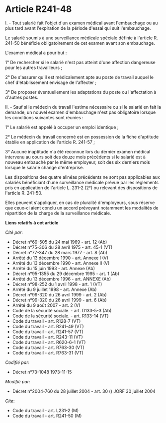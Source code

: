 # Article R241-48

I. - Tout salarié fait l'objet d'un examen médical avant l'embauchage ou au plus tard avant l'expiration de la période
d'essai qui suit l'embauchage.

Le salarié soumis à une surveillance médicale spéciale définie à l'article R. 241-50 bénéficie obligatoirement de cet examen
avant son embauchage.

L'examen médical a pour but :

1° De rechercher si le salarié n'est pas atteint d'une affection dangereuse pour les autres travailleurs ;

2° De s'assurer qu'il est médicalement apte au poste de travail auquel le chef d'établissement envisage de l'affecter ;

3° De proposer éventuellement les adaptations du poste ou l'affectation à d'autres postes.

II. - Sauf si le médecin du travail l'estime nécessaire ou si le salarié en fait la demande, un nouvel examen d'embauchage
n'est pas obligatoire lorsque les conditions suivantes sont réunies :

1° Le salarié est appelé à occuper un emploi identique ;

2° Le médecin du travail concerné est en possession de la fiche d'aptitude établie en application de l'article R. 241-57 ;

3° Aucune inaptitude n'a été reconnue lors du dernier examen médical intervenu au cours soit des douze mois précédents si le
salarié est à nouveau embauché par le même employeur, soit des six derniers mois lorsque le salarié change d'entreprise.

Les dispositions des quatre alinéas précédents ne sont pas applicables aux salariés bénéficiant d'une surveillance médicale
prévue par les règlements pris en application de l'article L. 231-2 (2°) ou relevant des dispositions de l'article R. 241-50.

Elles peuvent s'appliquer, en cas de pluralité d'employeurs, sous réserve que ceux-ci aient conclu un accord prévoyant
notamment les modalités de répartition de la charge de la surveillance médicale.

**Liens relatifs à cet article**

_Cité par_:

  - Décret n°69-505 du 24 mai 1969 - art. 12 (Ab)
  - Décret n°75-306 du 28 avril 1975 - art. 45-1 (VT)
  - Décret n°77-347 du 28 mars 1977 - art. 8 (Ab)
  - Arrêté du 13 décembre 1990 - art. Annexe I (V)
  - Arrêté du 13 décembre 1990 - art. Annexe II (V)
  - Arrêté du 15 juin 1993 - art. Annexe (Ab)
  - Décret n°95-1355 du 29 décembre 1995 - art. 1 (Ab)
  - Arrêté du 13 décembre 1996 - art. ANNEXE (Ab)
  - Décret n°98-252 du 1 avril 1998 - art. 1 (VT)
  - Arrêté du 9 juillet 1998 - art. Annexe (Ab)
  - Décret n°99-320 du 26 avril 1999 - art. 2 (Ab)
  - Décret n°99-320 du 26 avril 1999 - art. 6 (Ab)
  - Arrêté du 9 août 2007 - art. 2 (V)
  - Code de la sécurité sociale. - art. D133-5-3 (Ab)
  - Code de la sécurité sociale. - art. R133-14 (VT)
  - Code du travail - art. R128-7 (VT)
  - Code du travail - art. R241-49 (VT)
  - Code du travail - art. R241-57 (VT)
  - Code du travail - art. R243-11 (VT)
  - Code du travail - art. R620-6-1 (VT)
  - Code du travail - art. R763-30 (VT)
  - Code du travail - art. R763-31 (VT)

_Codifié par_:

  - Décret n°73-1048 1973-11-15

_Modifié par_:

  - Décret n°2004-760 du 28 juillet 2004 - art. 30 () JORF 30 juillet 2004

_Cite_:

  - Code du travail - art. L231-2 (M)
  - Code du travail - art. R241-50 (M)
